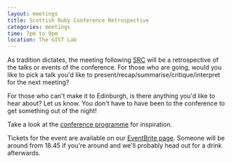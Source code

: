 ```yaml
---
layout: meetings
title: Scottish Ruby Conference Retrospective
categories: meetings
time: 7pm to 9pm
location: The GIST Lab
---
```



As tradition dictates, the meeting following [SRC](http://scottishrubyconference.com/) will be a retrospective of the talks or events of the conference. For those who are going, would you like to pick a talk you'd like to present/recap/summarise/critique/interpret for the next meeting?

For those who can't make it to Edinburgh, is there anything you'd like to hear about? Let us know. You don't have to have been to the conference to get something out of the night!

Take a look at the [conference programme](http://programme.scottishrubyconference.com/schedule) for inspiration.

Tickets for the event are available on our [EventBrite page](http://sheffieldruby1207.eventbrite.com/). Someone will be around from 18.45 if
you're around and we'll probably head out for a drink afterwards.


